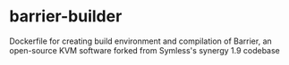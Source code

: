 # barrier-builder
Dockerfile for creating build environment and compilation of Barrier, an open-source KVM software forked from Symless's synergy 1.9 codebase
